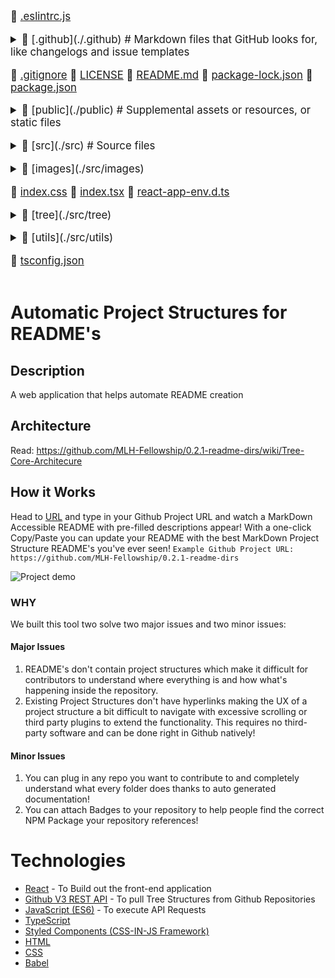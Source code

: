 <big><div style="overflow: auto; overflow-wrap: initial;">
📜 [.eslintrc.js](./.eslintrc.js) 
<details> <summary>📂 [.github](./.github)           # Markdown files that GitHub looks for, like changelogs and issue templates</summary> <blockquote>
          
📄 [FUNDING.yml](./.github/FUNDING.yml) </blockquote></details>
              
📜 [.gitignore](./.gitignore) 
📄 [LICENSE](./LICENSE) 
📄 [README.md](./README.md) 
📄 [package-lock.json](./package-lock.json) 
📄 [package.json](./package.json) 
<details> <summary>📂 [public](./public)            # Supplemental assets or resources, or static files</summary> <blockquote>
          
📄 [favicon.ico](./public/favicon.ico) 
📄 [index.html](./public/index.html) </blockquote></details>
              
<details> <summary>📂 [src](./src)               # Source files</summary> <blockquote>
          
📄 [App.tsx](./src/App.tsx) 
<details> <summary>📂 [components](./src/components) </summary> <blockquote>
          
📄 [BadgesSection.tsx](./src/components/BadgesSection.tsx) 
📄 [CommentSection.tsx](./src/components/CommentSection.tsx) 
📄 [MarkdownDisplay.tsx](./src/components/MarkdownDisplay.tsx) 
📄 [MarkdownDisplayLine.tsx](./src/components/MarkdownDisplayLine.tsx) 
📄 [URLBox.tsx](./src/components/URLBox.tsx) 
<details> <summary>📂 [reusable](./src/components/reusable) </summary> <blockquote>
          
📄 [Card.tsx](./src/components/reusable/Card.tsx) 
📄 [CenteredCol.tsx](./src/components/reusable/CenteredCol.tsx) 
📄 [CustomButton.tsx](./src/components/reusable/CustomButton.tsx) 
📄 [CustomSecondaryButton.tsx](./src/components/reusable/CustomSecondaryButton.tsx) 
📄 [Input.tsx](./src/components/reusable/Input.tsx) 
📄 [TextArea.tsx](./src/components/reusable/TextArea.tsx) </blockquote></blockquote></details></details>
              
<details> <summary>📂 [images](./src/images) </summary> <blockquote>
          
📄 [Demo.gif](./src/images/Demo.gif) </blockquote></details>
              
📄 [index.css](./src/index.css) 
📄 [index.tsx](./src/index.tsx) 
📄 [react-app-env.d.ts](./src/react-app-env.d.ts) 
<details> <summary>📂 [tree](./src/tree) </summary> <blockquote>
          
📄 [constants.ts](./src/tree/constants.ts) 
📄 [index.ts](./src/tree/index.ts) 
📄 [languageWebsites.ts](./src/tree/languageWebsites.ts) 
📄 [types.ts](./src/tree/types.ts) </blockquote></details>
              
<details> <summary>📂 [utils](./src/utils) </summary> <blockquote>
          
📄 [Switch.tsx](./src/utils/Switch.tsx) 
<details> <summary>📂 [createNpmFormatting](./src/utils/createNpmFormatting) </summary> <blockquote>
          
📄 [createNpmFormatting.ts](./src/utils/createNpmFormatting/createNpmFormatting.ts) 
📄 [createNpmFormattingTest.ts](./src/utils/createNpmFormatting/createNpmFormattingTest.ts) </blockquote></details>
              
📄 [deepCopyFunction.ts](./src/utils/deepCopyFunction.ts) 
<details> <summary>📂 [deleteFileFromPath](./src/utils/deleteFileFromPath) </summary> <blockquote>
          
📄 [deleteFileFromPath.ts](./src/utils/deleteFileFromPath/deleteFileFromPath.ts) 
📄 [deleteFileFromPathTest.ts](./src/utils/deleteFileFromPath/deleteFileFromPathTest.ts) </blockquote></details>
              
📄 [filterChange.ts](./src/utils/filterChange.ts) 
<details> <summary>📂 [formatLanguages](./src/utils/formatLanguages) </summary> <blockquote>
          
📄 [formatLanguages.ts](./src/utils/formatLanguages/formatLanguages.ts) 
📄 [formatLanguagesTest.ts](./src/utils/formatLanguages/formatLanguagesTest.ts) </blockquote></details>
              
📄 [generateCoreTest.ts](./src/utils/generateCoreTest.ts) 
<details> <summary>📂 [generateMarkDownTree](./src/utils/generateMarkDownTree) </summary> <blockquote>
          
📄 [generateMarkDownTree.ts](./src/utils/generateMarkDownTree/generateMarkDownTree.ts) 
📄 [generateMarkDownTreeTest.ts](./src/utils/generateMarkDownTree/generateMarkDownTreeTest.ts) </blockquote></details>
              
<details> <summary>📂 [getAutoGeneratedCommentForPath](./src/utils/getAutoGeneratedCommentForPath) </summary> <blockquote>
          
📄 [getAutoGeneratedCommentForPath.ts](./src/utils/getAutoGeneratedCommentForPath/getAutoGeneratedCommentForPath.ts) 
📄 [getAutoGeneratedCommentForPathtest.ts](./src/utils/getAutoGeneratedCommentForPath/getAutoGeneratedCommentForPathtest.ts) </blockquote></details>
              
📄 [getBuiltinComment.ts](./src/utils/getBuiltinComment.ts) 
<details> <summary>📂 [getCopyToClipboardContents](./src/utils/getCopyToClipboardContents) </summary> <blockquote>
          
📄 [getCopyToClipboardContents.ts](./src/utils/getCopyToClipboardContents/getCopyToClipboardContents.ts) 
📄 [getCopyToClipboardContentsTest.ts](./src/utils/getCopyToClipboardContents/getCopyToClipboardContentsTest.ts) </blockquote></details>
              
📄 [getCoreFromTree.ts](./src/utils/getCoreFromTree.ts) 
<details> <summary>📂 [getFileIconFromFileType](./src/utils/getFileIconFromFileType) </summary> <blockquote>
          
📄 [getFileIconFromFileType.ts](./src/utils/getFileIconFromFileType/getFileIconFromFileType.ts) 
📄 [getFileIconFromFileTypeTest.ts](./src/utils/getFileIconFromFileType/getFileIconFromFileTypeTest.ts) </blockquote></details>
              
<details> <summary>📂 [getFileTypeFromPath](./src/utils/getFileTypeFromPath) </summary> <blockquote>
          
📄 [getFileTypeFromPath.ts](./src/utils/getFileTypeFromPath/getFileTypeFromPath.ts) 
📄 [getFileTypeFromPathTest.ts](./src/utils/getFileTypeFromPath/getFileTypeFromPathTest.ts) </blockquote></details>
              
<details> <summary>📂 [getHyperLinkFromPath](./src/utils/getHyperLinkFromPath) </summary> <blockquote>
          
📄 [getHyperLinkFromPath.ts](./src/utils/getHyperLinkFromPath/getHyperLinkFromPath.ts) 
📄 [getHyperLinkFromPathtest.ts](./src/utils/getHyperLinkFromPath/getHyperLinkFromPathtest.ts) </blockquote></details>
              
<details> <summary>📂 [getLargestFileNameLengthInPath](./src/utils/getLargestFileNameLengthInPath) </summary> <blockquote>
          
📄 [getLargestFileNameLengthInLevel.ts](./src/utils/getLargestFileNameLengthInPath/getLargestFileNameLengthInLevel.ts) 
📄 [getLargestFileNameLengthInLevelTest.ts](./src/utils/getLargestFileNameLengthInPath/getLargestFileNameLengthInLevelTest.ts) </blockquote></details>
              
<details> <summary>📂 [getOwnerAndRepoFromUrl](./src/utils/getOwnerAndRepoFromUrl) </summary> <blockquote>
          
📄 [getOwnerAndRepoFromUrl.ts](./src/utils/getOwnerAndRepoFromUrl/getOwnerAndRepoFromUrl.ts) 
📄 [getOwnerAndRepoFromUrlTest.ts](./src/utils/getOwnerAndRepoFromUrl/getOwnerAndRepoFromUrlTest.ts) </blockquote></details>
              
📄 [getPreviousTree.ts](./src/utils/getPreviousTree.ts) 
📄 [getWebsiteForLanguage.ts](./src/utils/getWebsiteForLanguage.ts) 
<details> <summary>📂 [repoToBadge](./src/utils/repoToBadge) </summary> <blockquote>
          
📄 [repoToBadge.ts](./src/utils/repoToBadge/repoToBadge.ts) 
📄 [repoToBadgeTest.ts](./src/utils/repoToBadge/repoToBadgeTest.ts) </blockquote></details>
              
<details> <summary>📂 [selectFoldersOnly](./src/utils/selectFoldersOnly) </summary> <blockquote>
          
📄 [selectFoldersOnly.ts](./src/utils/selectFoldersOnly/selectFoldersOnly.ts) 
📄 [selectFoldersOnlyTest.ts](./src/utils/selectFoldersOnly/selectFoldersOnlyTest.ts) </blockquote></details>
              
<details> <summary>📂 [selectRootCores](./src/utils/selectRootCores) </summary> <blockquote>
          
📄 [SelectRootCoresTest.ts](./src/utils/selectRootCores/SelectRootCoresTest.ts) 
📄 [selectRootCores.ts](./src/utils/selectRootCores/selectRootCores.ts) </blockquote></details>
              
<details> <summary>📂 [setCommentForPath](./src/utils/setCommentForPath) </summary> <blockquote>
          
📄 [setCommentForPath.ts](./src/utils/setCommentForPath/setCommentForPath.ts) 
📄 [setCommentForPathtest.ts](./src/utils/setCommentForPath/setCommentForPathtest.ts) </blockquote></details>
              
<details> <summary>📂 [undoDeletions](./src/utils/undoDeletions) </summary> <blockquote>
          
📄 [undoDeletions.ts](./src/utils/undoDeletions/undoDeletions.ts) 
📄 [undoDeletionsTest.ts](./src/utils/undoDeletions/undoDeletionsTest.ts) </blockquote></blockquote></blockquote></details></details></details>
              
📄 [tsconfig.json](./tsconfig.json) 
</div></big>

# Automatic Project Structures for README's

## Description
A web application that helps automate README creation

## Architecture
Read: https://github.com/MLH-Fellowship/0.2.1-readme-dirs/wiki/Tree-Core-Architecure

## How it Works
Head to [URL](https://project-structure-readme.netlify.app/) and type in your Github Project URL and watch a MarkDown Accessible README with pre-filled descriptions appear!
With a one-click Copy/Paste you can update your README with the best MarkDown Project Structure README's you've ever seen!
```Example Github Project URL: https://github.com/MLH-Fellowship/0.2.1-readme-dirs```

![Project demo](./src/images/Demo.gif)

### WHY
We built this tool two solve two major issues and two minor issues:
#### Major Issues
1) README's don't contain project structures which make it difficult for contributors to understand where everything is and how what's happening inside the repository.
2) Existing Project Structures don't have hyperlinks making the UX of a project structure a bit difficult to navigate with excessive scrolling or third party plugins to extend the functionality. This requires no third-party software and can be done right in Github natively!
#### Minor Issues
1) You can plug in any repo you want to contribute to and completely understand what every folder does thanks to auto generated documentation!
2) You can attach Badges to your repository to help people find the correct NPM Package your repository references!

# Technologies
- [React](https://reactjs.org/) - To Build out the front-end application
- [Github V3 REST API](https://developer.github.com/v3/) - To pull Tree Structures from Github Repositories
- [JavaScript (ES6)](https://www.javascript.com/) - To execute API Requests
- [TypeScript](https://www.typescriptlang.org/)
- [Styled Components (CSS-IN-JS Framework)](http://styled-components.com/)
- [HTML](https://www.w3schools.com/html/html_intro.asp)
- [CSS](https://www.w3schools.com/css/)
- [Babel](https://babeljs.io/)
